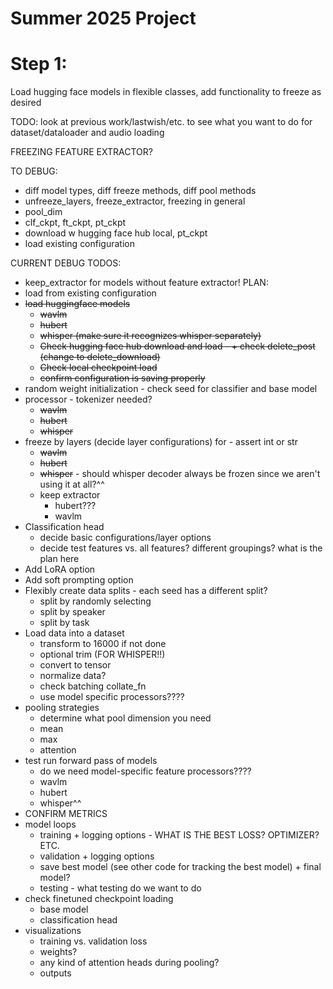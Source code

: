 # Summer 2025 Project

# Step 1:
Load hugging face models in flexible classes, add functionality to freeze as desired 

TODO: look at previous work/lastwish/etc. to see what you want to do for dataset/dataloader and audio loading

FREEZING FEATURE EXTRACTOR?

TO DEBUG:
* diff model types, diff freeze methods, diff pool methods
* unfreeze_layers, freeze_extractor, freezing in general 
* pool_dim
* clf_ckpt, ft_ckpt, pt_ckpt
* download w hugging face hub local, pt_ckpt
* load existing configuration

CURRENT DEBUG TODOS:
* keep_extractor for models without feature extractor!
PLAN:
* load from existing configuration
* ~~load huggingface models~~ 
    * ~~wavlm~~
    * ~~hubert~~
    * ~~whisper (make sure it recognizes whisper separately)~~
    * ~~Check hugging face hub download and load - + check delete_post (change to delete_download)~~
    * ~~Check local checkpoint load~~
    * ~~confirm configuration is saving properly~~
* random weight initialization - check seed for classifier and base model
* processor - tokenizer needed?
    * ~~wavlm~~
    * ~~hubert~~
    * ~~whisper~~
* freeze by layers (decide layer configurations) for -  assert int or str
    * ~~wavlm~~
    * ~~hubert~~
    * ~~whisper~~ - should whisper decoder always be frozen since we aren't using it at all?^^
    * keep extractor
        * hubert???
        * wavlm
* Classification head 
    * decide basic configurations/layer options
    * decide test features vs. all features? different groupings? what is the plan here
* Add LoRA option
* Add soft prompting option 
* Flexibly create data splits - each seed has a different split? 
    * split by randomly selecting 
    * split by speaker
    * split by task
* Load data into a dataset
    * transform to 16000 if not done
    * optional trim (FOR WHISPER!!)
    * convert to tensor
    * normalize data?
    * check batching collate_fn
    * use model specific processors????
* pooling strategies
    * determine what pool dimension you need
    * mean
    * max
    * attention
* test run forward pass of models
    * do we need model-specific feature processors????
    * wavlm
    * hubert
    * whisper^^
* CONFIRM METRICS
* model loops
    * training + logging options - WHAT IS THE BEST LOSS? OPTIMIZER? ETC.
    * validation + logging options
    * save best model (see other code for tracking the best model) + final model? 
    * testing - what testing do we want to do 
* check finetuned checkpoint loading
    * base model
    * classification head
* visualizations 
    * training vs. validation loss
    * weights? 
    * any kind of attention heads during pooling?
    * outputs



